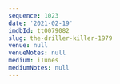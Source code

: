 ```yaml
---
sequence: 1023
date: '2021-02-19'
imdbId: tt0079082
slug: the-driller-killer-1979
venue: null
venueNotes: null
medium: iTunes
mediumNotes: null
---
```


